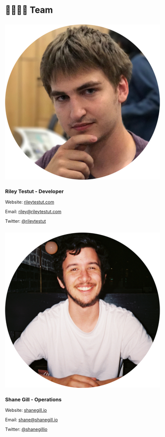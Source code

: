 # 👨👩👧👦 Team

## ![](../.gitbook/assets/Untitled.png)

### Riley Testut - Developer

Website: [rileytestut.com](https://rileytestut.com)

Email: [riley@rileytestut.com](mailto:riley@rileytestut.com)

Twitter: [@rileytestut ](https://twitter.com/rileytestut)

## ![](../.gitbook/assets/Untitled2.png)&#x20;

### Shane Gill - Operations

Website: [shanegill.io](https://https/shanegill.io)

Email: [shane@shanegill.io](mailto:shane@shanegill.io)

Twitter: [@shanegillio](https://twitter.com/shanegillio)
